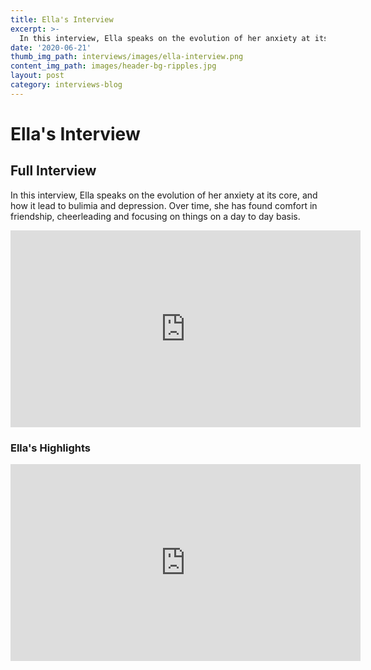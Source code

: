 ```yaml
---
title: Ella's Interview
excerpt: >-
  In this interview, Ella speaks on the evolution of her anxiety at its core, and how it lead to bulimia and depression.
date: '2020-06-21'
thumb_img_path: interviews/images/ella-interview.png
content_img_path: images/header-bg-ripples.jpg
layout: post
category: interviews-blog
---
```


# Ella's Interview 

## Full Interview
In this interview, Ella speaks on the evolution of her anxiety at its core, and how it lead to bulimia and depression. Over time, she has found comfort in friendship, cheerleading and focusing on things on a day to day basis.
<iframe width="560" height="315" src="https://www.youtube.com/embed/s8nRIcRo-i8" frameborder="0" allow="accelerometer; autoplay; encrypted-media; gyroscope; picture-in-picture" allowfullscreen></iframe>

### Ella's Highlights
<iframe width="560" height="315" src="https://www.youtube.com/embed/f-ymO7lLKzI" frameborder="0" allow="accelerometer; autoplay; encrypted-media; gyroscope; picture-in-picture" allowfullscreen></iframe>

